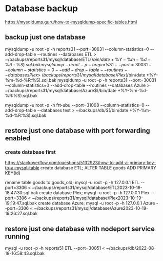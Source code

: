 # Database backup

<https://mysqldump.guru/how-to-mysqldump-specific-tables.html>

## backup just one database

mysqldump -u root -p -h reports31 --port=30031 --column-statistics=0 --add-drop-table --routines --databases ETL > ~/backups/reports31/mysql/database/ETL$(/bin/date +\%Y-\%m-\%d-\%R:\%S).sql.bak
mysqldump -u root -p -h reports31 --port=30031 --column-statistics=0 --add-drop-table --routines --databases Plex > ~/backups/reports31/mysql/database/Plex$(/bin/date +\%Y-\%m-\%d-\%R:\%S).sql.bak
mysqldump -u root -p -h reports31 --port=30031 --column-statistics=0 --add-drop-table --routines --databases Azure > ~/backups/reports31/mysql/database/Azure$(/bin/date +\%Y-\%m-\%d-\%R:\%S).sql.bak

mysqldump -u root -p -h frt-ubu --port=31008 --column-statistics=0 --add-drop-table --databases test > ~/backups/db/$(/bin/date +\%Y-\%m-\%d-\%R:\%S).sql.bak

## restore just one database with port forwarding enabled

### create database first

<https://stackoverflow.com/questions/5132923/how-to-add-a-primary-key-to-a-mysql-table>
create database ETL;
ALTER TABLE goods ADD PRIMARY KEY(id)

rename table goods to goods_old;
mysql -u root -p -h 127.0.0.1 ETL --port=3306 < ~/backups/reports31/mysql/database/ETL2023-10-19-18:47:30.sql.bak
create database Plex;
mysql -u root -p -h 127.0.0.1 Plex --port=3306 < ~/backups/reports31/mysql/database/Plex2023-10-19-19:19:47.sql.bak
create database Azure;
mysql -u root -p -h 127.0.0.1 Azure --port=3306 < ~/backups/reports31/mysql/database/Azure2023-10-19-19:26:27.sql.bak

## restore just one database with nodeport service running

mysql -u root -p -h reports51 ETL --port=30051 < ~/backups/db/2022-08-18-16:58:43.sql.bak
